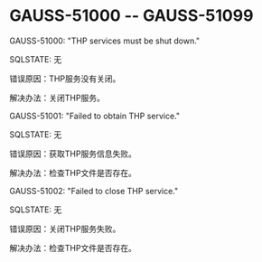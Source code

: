 # GAUSS-51000 -- GAUSS-51099

GAUSS-51000: "THP services must be shut down."

SQLSTATE: 无

错误原因：THP服务没有关闭。

解决办法：关闭THP服务。

GAUSS-51001: "Failed to obtain THP service."

SQLSTATE: 无

错误原因：获取THP服务信息失败。

解决办法：检查THP文件是否存在。

GAUSS-51002: "Failed to close THP service."

SQLSTATE: 无

错误原因：关闭THP服务失败。

解决办法：检查THP文件是否存在。
